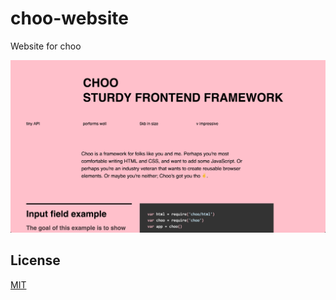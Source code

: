 # choo-website
Website for choo

![screenshot](./screenshot.png)

## License
[MIT](https://tldrlegal.com/license/mit-license)
